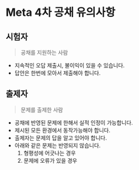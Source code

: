 # Meta 4차 공채 유의사항

## 시험자
> 공채를 지원하는 사람

* 지속적인 오답 제출시, 불이익이 있을 수 있습니다.
* 답안은 한번에 모아서 제출해야 합니다.

## 출제자
> 문제를 출제한 사람

* 공채에 반영된 문제에 한해서 실적 인정이 가능합니다.
* 제시된 모든 환경에서 동작가능해야 합니다.
* 출제자는 문제의 답을 알고 있어야 합니다.
* 아래와 같은 문제는 반영되지 않습니다.
  1. 형평성에 어긋나는 경우
  2. 문제에 오류가 있을 경우
